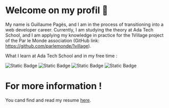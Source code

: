 # Welcome on my profil 👋

My name is Guillaume Pagès, and I am in the process of transitioning into a web developer career. Currently, I am studying the theory at Ada Tech School, and I am applying my knowledge in practice for the 1Village project of the Par le Monde association (GitHub link: https://github.com/parlemonde/1village).

What I learn at Ada Tech School and in my free time :

![Static Badge](https://img.shields.io/badge/IDE%20-%20VSCode-blue)
![Static Badge](https://img.shields.io/badge/Code%20-%20JavaScript-blue)
![Static Badge](https://img.shields.io/badge/Code%20-%20TypeScript-blue)
![Static Badge](https://img.shields.io/badge/Framework-Next.js-blue)
<!-- ![Static Badge](https://img.shields.io/badge/Cloud%20-%20AWS-blue) -->

# For more information !

You cand find and read my resume <a href="https://guillaume-pages.vercel.app/" target="blank">here</a>.